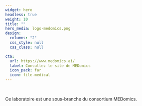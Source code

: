 ```yaml
---
widget: hero
headless: true
weight: 10
title: ""
hero_media: logo-medomics.png
design:
  columns: "2"
  css_style: null
  css_class: null

cta:
  url: https://www.medomics.ai/
  label: Consultez le site de MEDomics
  icon_pack: far
  icon: file-medical
---
```

<br>

Ce laboratoire est une sous-branche du consortium MEDomics.

<br>
